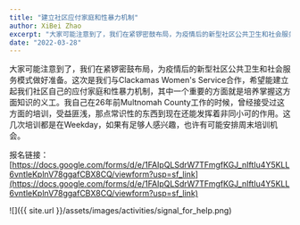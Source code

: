 ```yaml
---
title: "建立社区应付家庭和性暴力机制"
author: XiBei Zhao
excerpt: "大家可能注意到了，我们在紧锣密鼓布局，为疫情后的新型社区公共卫生和社会服务模式做好准备。这次是我们与Clackamas Women's Service合作，希望能建立起我们社区自己的应付家庭和性暴力机制，其中一个重要的方面就是培养掌握这方面知识的义工。我自己在26年前Multnomah County工作的时候，曾经接受过这方面的培训，受益匪浅，那点常识性的东西到现在还能发挥着非同小可的作用。"
date: "2022-03-28"
---
```


大家可能注意到了，我们在紧锣密鼓布局，为疫情后的新型社区公共卫生和社会服务模式做好准备。这次是我们与Clackamas Women's Service合作，希望能建立起我们社区自己的应付家庭和性暴力机制，其中一个重要的方面就是培养掌握这方面知识的义工。我自己在26年前Multnomah County工作的时候，曾经接受过这方面的培训，受益匪浅，那点常识性的东西到现在还能发挥着非同小可的作用。这几次培训都是在Weekday，如果有足够人感兴趣，也许有可能安排周末培训机会。

报名链接： [https://docs.google.com/forms/d/e/1FAIpQLSdrW7TFmgfKGJ_nIftIu4Y5KLL6vntleKplnV78ggafCBX8CQ/viewform?usp=sf_link](https://docs.google.com/forms/d/e/1FAIpQLSdrW7TFmgfKGJ_nIftIu4Y5KLL6vntleKplnV78ggafCBX8CQ/viewform?usp=sf_link)


![]({{ site.url }}/assets/images/activities/signal_for_help.png)
